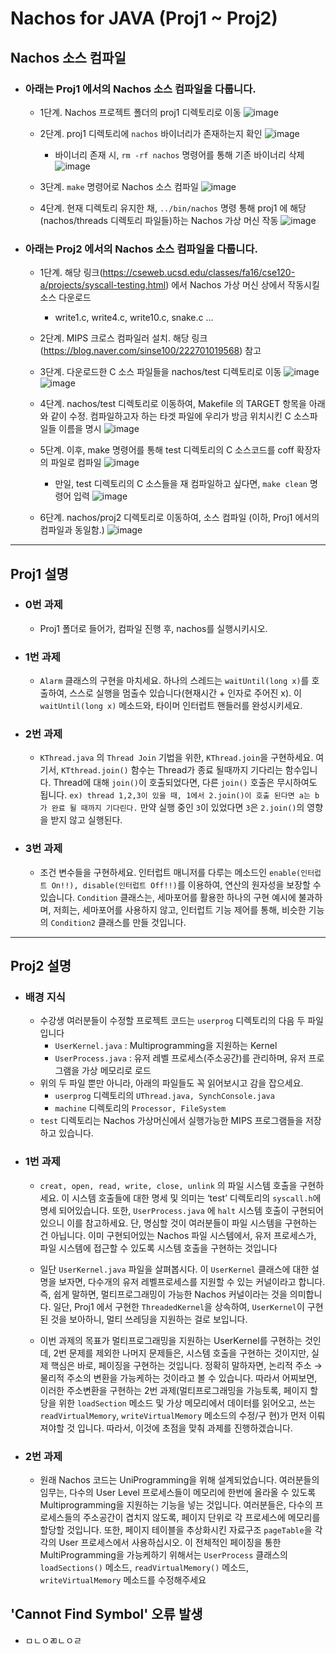 # Nachos for JAVA (Proj1 ~ Proj2)

## Nachos 소스 컴파일
+ ### 아래는 Proj1 에서의 Nachos 소스 컴파일을 다룹니다.


    * 1단계. Nachos 프로젝트 폴더의 proj1 디렉토리로 이동
    ![image](https://user-images.githubusercontent.com/33450535/163915972-494c25f9-60b4-4191-88cf-41bf35261194.png)
    
    
    * 2단계. proj1 디렉토리에 ```nachos``` 바이너리가 존재하는지 확인
    ![image](https://user-images.githubusercontent.com/33450535/163916059-01feeda3-b3c8-4966-90ce-370615dfe79c.png)
      - 바이너리 존재 시, ```rm -rf nachos``` 명령어를 통해 기존 바이너리 삭제
      ![image](https://user-images.githubusercontent.com/33450535/163916183-b41f21b8-74fc-4bc8-9af9-1f2d1a002f79.png)
      
      
    * 3단계. ```make``` 명령어로 Nachos 소스 컴파일
    ![image](https://user-images.githubusercontent.com/33450535/163917034-bf3fd7f0-16e9-4287-b04e-80454c3d838a.png)
    
    
    * 4단계. 현재 디렉토리 유지한 채, ```../bin/nachos``` 명령 통해 proj1 에 해당(nachos/threads 디렉토리 파일들)하는 Nachos 가상 머신 작동
    ![image](https://user-images.githubusercontent.com/33450535/163917235-ea276259-91e7-4483-b003-143443a19a0c.png)
    

+ ### 아래는 Proj2 에서의 Nachos 소스 컴파일을 다룹니다.


    * 1단계. 해당 링크(https://cseweb.ucsd.edu/classes/fa16/cse120-a/projects/syscall-testing.html) 에서 Nachos 가상 머신 상에서 작동시킬 소스 다운로드
      + write1.c, write4.c, write10.c, snake.c ...


    * 2단계. MIPS 크로스 컴파일러 설치. 해당 링크(https://blog.naver.com/sinse100/222701019568) 참고


    * 3단계. 다운로드한 C 소스 파일들을 nachos/test 디렉토리로 이동
    ![image](https://user-images.githubusercontent.com/33450535/163918129-54bc0dd4-c432-42f9-bcc1-5552b80aa9fa.png)
    ![image](https://user-images.githubusercontent.com/33450535/163918263-3ba6bd8c-2acc-45f2-94c3-ae08b465a4dd.png)
    
    
    * 4단계. nachos/test 디렉토리로 이동하여, Makefile 의 TARGET 항목을 아래와 같이 수정. 컴파일하고자 하는 타겟 파일에 우리가 방금 위치시킨 C 소스파일들 이름을 명시
    ![image](https://user-images.githubusercontent.com/33450535/163918451-c8974358-7cba-47bf-8ef8-0e5f29c4ba53.png)
    
    
    * 5단계. 이후, make 명령어를 통해 test 디렉토리의 C 소스코드를 coff 확장자의 파일로 컴파일
    ![image](https://user-images.githubusercontent.com/33450535/163919414-442b2302-1b84-4e8f-9408-df344695dcdf.png)
      - 만일, test 디렉토리의 C 소스들을 재 컴파일하고 싶다면, ```make clean``` 명령어 입력
      ![image](https://user-images.githubusercontent.com/33450535/163919538-471f924e-f596-46e2-9dab-a49c4c18ae18.png)
      
      
    * 6단계. nachos/proj2 디렉토리로 이동하여, 소스 컴파일 (이하, Proj1 에서의 컴파일과 동일함.)
    ![image](https://user-images.githubusercontent.com/33450535/163918905-1f23f02b-fc5d-4b39-b759-cfb6c69e55a7.png)


- - -


## Proj1 설명
+ ### 0번 과제
  +  Proj1 폴더로 들어가, 컴파일 진행 후, nachos를 실행시키시오.

+ ### 1번 과제
  + ```Alarm``` 클래스의 구현을 마치세요. 하나의 스레드는 ```waitUntil(long x)```를 호출하여, 스스로 실행을 멈출수 있습니다(현재시간 + 인자로 주어진 x). 이 ```waitUntil(long x)``` 메소드와, 타이머 인터럽트 핸들러를 완성시키세요.

+ ### 2번 과제
  + ```KThread.java``` 의 ```Thread Join``` 기법을 위한, ```KThread.join```을 구현하세요. 여기서, ```KTthread.join()``` 함수는 Thread가 종료 될때까지 기다리는 함수입니다. Thread에 대해 ```join()```이 호출되었다면, 다른 ```join()``` 호출은 무시하여도 됩니다. 
```ex) thread 1,2,3이 있을 때, 1에서 2.join()이 호출 된다면 a는 b가 완료 될 때까지 기다린다.```
만약 실행 중인 ```3```이 있었다면 ```3```은 ```2.join()```의 영향을 받지 않고 실행된다.

+ ### 3번 과제
  + 조건 변수들을 구현하세요. 인터럽트 매니저를 다루는 메소드인 ```enable(인터럽트 On!!), disable(인터럽트 Off!!)```를 이용하여, 연산의 원자성을 보장할 수 있습니다. ```Condition``` 클래스는, 세마포어를 활용한 하나의 구현 예시에 불과하며, 저희는, 세마포어를 사용하지 않고, 인터럽트 기능 제어를 통해, 비슷한 기능의 ```Condition2``` 클래스를 만들 것입니다. 


- - -

## Proj2 설명
+ ### 배경 지식
  + 수강생 여러분들이 수정할 프로젝트 코드는 ```userprog``` 디렉토리의 다음 두 파일입니다
    - ```UserKernel.java``` : Multiprogramming을 지원하는 Kernel
    - ```UserProcess.java``` : 유저 레벨 프로세스(주소공간)를 관리하며, 유저 프로그램을 가상 메모리로 로드   
  + 위의 두 파일 뿐만 아니라, 아래의 파일들도 꼭 읽어보시고 감을 잡으세요.
    - ```userprog``` 디렉토리의 ```UThread.java, SynchConsole.java```
    - ```machine``` 디렉토리의 ```Processor, FileSystem```
  + ```test``` 디렉토리는 Nachos 가상머신에서 실행가능한 MIPS 프로그램들을 저장하고 있습니다.   


+ ### 1번 과제
  + ```creat, open, read, write, close, unlink``` 의 파일 시스템 호출을 구현하세요. 이 시스템 호출들에 대한 명세 및 의미는 ‘test’ 디렉토리의 ```syscall.h```에 명세 되어있습니다. 또한, ```UserProcess.java``` 에 ```halt``` 시스템 호출이 구현되어있으니 이를 참고하세요. 단, 명심할 것이 여러분들이 파일 시스템을 구현하는 건 아닙니다. 이미 구현되어있는 Nachos 파일 시스템에서, 유저 프로세스가, 파일 시스템에 접근할 수 있도록 시스템 호출을 구현하는 것입니다
  + 일단 ```UserKernel.java``` 파일을 살펴봅시다. 이 ```UserKernel``` 클래스에 대한 설명을 보자면, 다수개의 유저 레벨프로세스를 지원할 수 있는 커널이라고 합니다. 즉, 쉽게 말하면, 멀티프로그래밍이 가능한 Nachos 커널이라는 것을 의미합니다. 일단, Proj1 에서 구현한 ```ThreadedKernel```을 상속하여, ```UserKernel```이 구현된 것을 보아하니, 멀티 쓰레딩을 지원하는 걸로 보입니다.


  + 이번 과제의 목표가 멀티프로그래밍을 지원하는 UserKernel를 구현하는 것인데, 2번 문제를 제외한 나머지 문제들은, 시스템 호출을 구현하는 것이지만, 실제 핵심은 바로, 페이징을 구현하는 것입니다. 정확히 말하자면, 논리적 주소 → 물리적 주소의 변환을 가능케하는 것이라고 볼 수 있습니다. 따라서 어찌보면, 이러한 주소변환을 구현하는 2번 과제(멀티프로그래밍을 가능토록, 페이지 할당을 위한 ```loadSection``` 메소드 및 가상 메모리에서 데이터를 읽어오고, 쓰는 ```readVirtualMemory```, ```writeVirtualMemory``` 메소드의 수정/구
    현)가 먼저 이뤄져야할 것 입니다. 따라서, 이것에 초점을 맞춰 과제를 진행하겠습니다.
    
    
+ ### 2번 과제
  + 원래 Nachos 코드는 UniProgramming을 위해 설계되었습니다. 여러분들의 임무는, 다수의 User Level 프로세스들이 메모리에 한번에 올라올 수 있도록 Multiprogramming을 지원하는 기능을 넣는 것입니다. 여러분들은, 다수의 프로세스들의 주소공간이 겹치지 않도록, 페이지 단위로 각 프로세스에 메모리를 할당할 것입니다. 또한, 페이지 테이블을 추상화시킨 자료구조 ```pageTable```을 각각의 User 프로세스에서 사용하십시오. 이 전체적인 페이징을 통한 MultiProgramming을 가능케하기 위해서는 ```UserProcess``` 클래스의 ```loadSections()``` 메소드, ```readVirtualMemory()``` 메소드, ```writeVirtualMemory``` 메소드를 수정해주세요

## 'Cannot Find Symbol' 오류 발생
  + ㅁㄴㅇㄻㄴㅇㄹ

  
